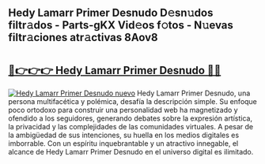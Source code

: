 ## Hedy Lamarr Primer Desnudo D𝚎sn𝚞dos filtr𝚊dos - Parts-gKX Vid𝚎os f𝚘tos - N𝚞evas filtr𝚊ciones atr𝚊ctivas 8Aov8

# <h2><a href="http://mb1ow9z.tromn.icu/?c=Hedy+Lamarr+Primer+Desnudo">🔗👉👉👉 Hedy Lamarr Primer Desnudo 🔗🔗</a></h2>

[![Hedy Lamarr Primer Desnudo nuevo](https://i.imgur.com/pEAQMta.gif)](http://mb1ow9z.tromn.icu/?c=Hedy+Lamarr+Primer+Desnudo)
Hedy Lamarr Primer Desnudo, una persona multifacética y polémica, desafía la descripción simple. Su enfoque poco ortodoxo para construir una personalidad web ha magnetizado y ofendido a los seguidores, generando debates sobre la expresión artística, la privacidad y las complejidades de las comunidades virtuales. A pesar de la ambigüedad de sus intenciones, su huella en los medios digitales es imborrable. Con un espíritu inquebrantable y un atractivo innegable, el alcance de Hedy Lamarr Primer Desnudo en el universo digital es ilimitado.
